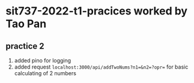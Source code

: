 # sit737-2022-t1-pracices worked by Tao Pan

## practice 2
1. added pino for logging
2. added request `localhost:3000/api/addTwoNums?n1=&n2=?opr=` for basic calculating of 2 numbers